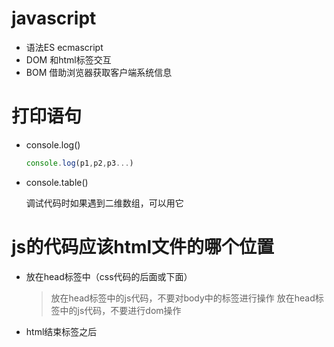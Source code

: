 # javascript

 - 语法ES  ecmascript
 - DOM     和html标签交互
 - BOM     借助浏览器获取客户端系统信息

# 打印语句

 - console.log()

   ```js
   console.log(p1,p2,p3...)
   ```
  
 - console.table()
   
   调试代码时如果遇到二维数组，可以用它


# js的代码应该html文件的哪个位置

  - 放在head标签中（css代码的后面或下面）

    > 放在head标签中的js代码，不要对body中的标签进行操作
    > 放在head标签中的js代码，不要进行dom操作
  
  - html结束标签之后
